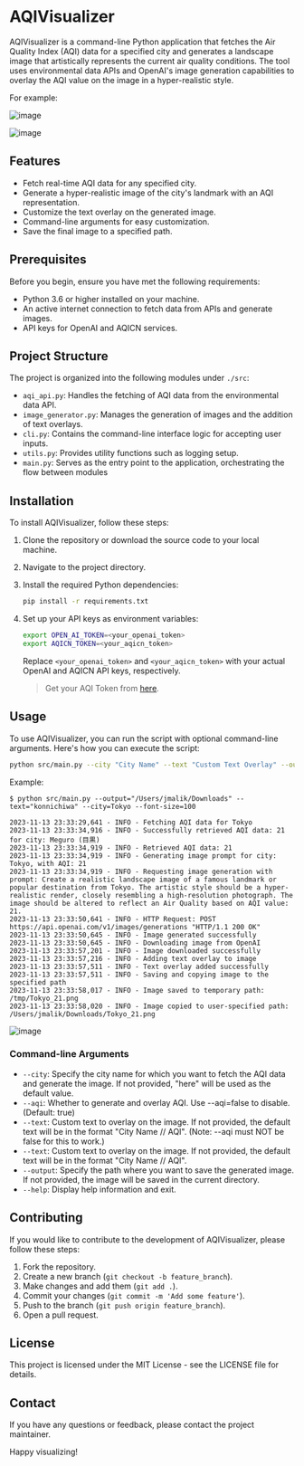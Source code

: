 # AQIVisualizer

AQIVisualizer is a command-line Python application that fetches the Air Quality Index (AQI) data for a specified city and generates a landscape image that artistically represents the current air quality conditions. The tool uses environmental data APIs and OpenAI's image generation capabilities to overlay the AQI value on the image in a hyper-realistic style.

For example: 

![image](https://github.com/jatinkrmalik/aqi-visualizer/assets/7387945/44331e70-0d0e-4ca3-a320-0e3f3c98a76a)

![image](https://github.com/jatinkrmalik/aqi-visualizer/assets/7387945/5a0db253-bbed-4185-b472-2a7f4a894101)


## Features

- Fetch real-time AQI data for any specified city.
- Generate a hyper-realistic image of the city's landmark with an AQI representation.
- Customize the text overlay on the generated image.
- Command-line arguments for easy customization.
- Save the final image to a specified path.

## Prerequisites

Before you begin, ensure you have met the following requirements:

- Python 3.6 or higher installed on your machine.
- An active internet connection to fetch data from APIs and generate images.
- API keys for OpenAI and AQICN services.

## Project Structure

The project is organized into the following modules under `./src`:

- `aqi_api.py`: Handles the fetching of AQI data from the environmental data API.
- `image_generator.py`: Manages the generation of images and the addition of text overlays.
- `cli.py`: Contains the command-line interface logic for accepting user inputs.
- `utils.py`: Provides utility functions such as logging setup.
- `main.py`: Serves as the entry point to the application, orchestrating the flow between modules

## Installation

To install AQIVisualizer, follow these steps:

1. Clone the repository or download the source code to your local machine.
2. Navigate to the project directory.
3. Install the required Python dependencies:
   ```sh
   pip install -r requirements.txt
   ```
4. Set up your API keys as environment variables:
   ```sh
   export OPEN_AI_TOKEN=<your_openai_token>
   export AQICN_TOKEN=<your_aqicn_token>
   ```
   Replace `<your_openai_token>` and `<your_aqicn_token>` with your actual OpenAI and AQICN API keys, respectively.

   > Get your AQI Token from [here](https://aqicn.org/api).

## Usage

To use AQIVisualizer, you can run the script with optional command-line arguments. Here's how you can execute the script:

```sh
python src/main.py --city "City Name" --text "Custom Text Overlay" --output "path/to/save/image"
```

Example: 

```shell
$ python src/main.py --output="/Users/jmalik/Downloads" --text="konnichiwa" --city=Tokyo --font-size=100

2023-11-13 23:33:29,641 - INFO - Fetching AQI data for Tokyo
2023-11-13 23:33:34,916 - INFO - Successfully retrieved AQI data: 21 for city: Meguro (目黒)
2023-11-13 23:33:34,919 - INFO - Retrieved AQI data: 21
2023-11-13 23:33:34,919 - INFO - Generating image prompt for city: Tokyo, with AQI: 21
2023-11-13 23:33:34,919 - INFO - Requesting image generation with prompt: Create a realistic landscape image of a famous landmark or popular destination from Tokyo. The artistic style should be a hyper-realistic render, closely resembling a high-resolution photograph. The image should be altered to reflect an Air Quality based on AQI value: 21. 
2023-11-13 23:33:50,641 - INFO - HTTP Request: POST https://api.openai.com/v1/images/generations "HTTP/1.1 200 OK"
2023-11-13 23:33:50,645 - INFO - Image generated successfully
2023-11-13 23:33:50,645 - INFO - Downloading image from OpenAI
2023-11-13 23:33:57,201 - INFO - Image downloaded successfully
2023-11-13 23:33:57,216 - INFO - Adding text overlay to image
2023-11-13 23:33:57,511 - INFO - Text overlay added successfully
2023-11-13 23:33:57,511 - INFO - Saving and copying image to the specified path
2023-11-13 23:33:58,017 - INFO - Image saved to temporary path: /tmp/Tokyo_21.png
2023-11-13 23:33:58,020 - INFO - Image copied to user-specified path: /Users/jmalik/Downloads/Tokyo_21.png
```

![image](https://github.com/jatinkrmalik/aqi-visualizer/assets/7387945/dd9e4cca-be5e-4816-94ff-5e3486344404)


### Command-line Arguments

- `--city`: Specify the city name for which you want to fetch the AQI data and generate the image. If not provided, "here" will be used as the default value.
- `--aqi`: Whether to generate and overlay AQI. Use --aqi=false to disable. (Default: true)
- `--text`: Custom text to overlay on the image. If not provided, the default text will be in the format "City Name // AQI". (Note: --aqi must NOT be false for this to work.)
- `--text`: Custom text to overlay on the image. If not provided, the default text will be in the format "City Name // AQI".
- `--output`: Specify the path where you want to save the generated image. If not provided, the image will be saved in the current directory.
- `--help`: Display help information and exit.


## Contributing

If you would like to contribute to the development of AQIVisualizer, please follow these steps:

1. Fork the repository.
2. Create a new branch (`git checkout -b feature_branch`).
3. Make changes and add them (`git add .`).
4. Commit your changes (`git commit -m 'Add some feature'`).
5. Push to the branch (`git push origin feature_branch`).
6. Open a pull request.

## License

This project is licensed under the MIT License - see the LICENSE file for details.

## Contact

If you have any questions or feedback, please contact the project maintainer.

Happy visualizing!

